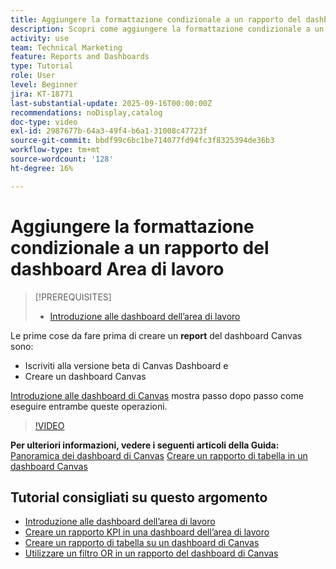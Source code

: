 ```yaml
---
title: Aggiungere la formattazione condizionale a un rapporto del dashboard Area di lavoro
description: Scopri come aggiungere la formattazione condizionale a un rapporto del dashboard di Canvas.
activity: use
team: Technical Marketing
feature: Reports and Dashboards
type: Tutorial
role: User
level: Beginner
jira: KT-18771
last-substantial-update: 2025-09-16T00:00:00Z
recommendations: noDisplay,catalog
doc-type: video
exl-id: 2987677b-64a3-49f4-b6a1-31008c47723f
source-git-commit: bbdf99c6bc1be714077fd94fc3f8325394de36b3
workflow-type: tm+mt
source-wordcount: '128'
ht-degree: 16%

---
```


# Aggiungere la formattazione condizionale a un rapporto del dashboard Area di lavoro

>[!PREREQUISITES]
>
>* [Introduzione alle dashboard dell’area di lavoro](/help/reporting/canvas-dashboards/introduction-to-canvas-dashboards.md)

Le prime cose da fare prima di creare un **report** del dashboard Canvas sono:

* Iscriviti alla versione beta di Canvas Dashboard e
* Creare un dashboard Canvas

[Introduzione alle dashboard di Canvas](/help/reporting/canvas-dashboards/introduction-to-canvas-dashboards.md) mostra passo dopo passo come eseguire entrambe queste operazioni.

>[!VIDEO](https://video.tv.adobe.com/v/3474983/?quality=12&learn=on&enablevpops=1&captions=ita)

**Per ulteriori informazioni, vedere i seguenti articoli della Guida:**
[Panoramica dei dashboard di Canvas](https://experienceleague.adobe.com/it/docs/workfront/using/reporting/canvas-dashboards/canvas-dashboards-overview)
[Creare un rapporto di tabella in un dashboard Canvas](https://experienceleague.adobe.com/it/docs/workfront/using/reporting/canvas-dashboards/add-reports/build-table-report)

## Tutorial consigliati su questo argomento

* [Introduzione alle dashboard dell’area di lavoro](/help/reporting/canvas-dashboards/introduction-to-canvas-dashboards.md)
* [Creare un rapporto KPI in una dashboard dell’area di lavoro](/help/reporting/canvas-dashboards/create-a-kpi-report-on-a-canvas-dashboard.md)
* [Creare un rapporto di tabella su un dashboard di Canvas](/help/reporting/canvas-dashboards/create-a-table-report-on-a-canvas-dashboard.md)
* [Utilizzare un filtro OR in un rapporto del dashboard di Canvas](/help/reporting/canvas-dashboards/use-an-or-filter-in-a-canvas-dashboard-report.md)